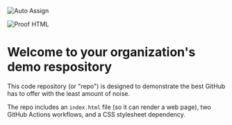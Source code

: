 ![Auto Assign](https://github.com/atakum5/demo-repository/actions/workflows/auto-assign.yml/badge.svg)

![Proof HTML](https://github.com/atakum5/demo-repository/actions/workflows/proof-html.yml/badge.svg)

# Welcome to your organization's demo respository
This code repository (or "repo") is designed to demonstrate the best GitHub has to offer with the least amount of noise.

The repo includes an `index.html` file (so it can render a web page), two GitHub Actions workflows, and a CSS stylesheet dependency.
